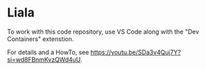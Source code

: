 # Liala

To work with this code repository, use VS Code along with the "Dev Containers" extenstion.

For details and a HowTo, see https://youtu.be/SDa3v4Quj7Y?si=wd8FBnmKvzQWd4uU.